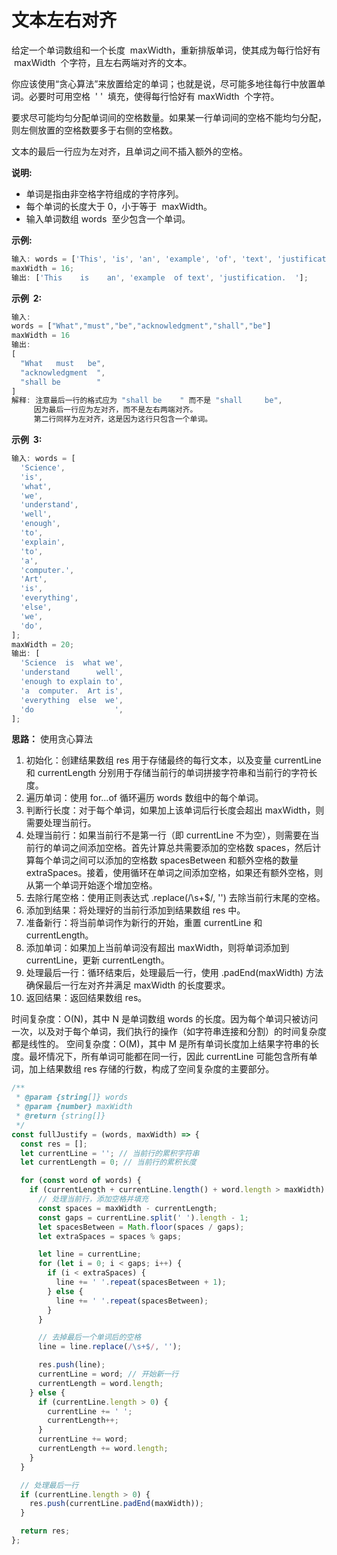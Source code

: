 # 文本左右对齐

给定一个单词数组和一个长度  maxWidth，重新排版单词，使其成为每行恰好有  maxWidth  个字符，且左右两端对齐的文本。

你应该使用“贪心算法”来放置给定的单词；也就是说，尽可能多地往每行中放置单词。必要时可用空格  ' '  填充，使得每行恰好有 maxWidth  个字符。

要求尽可能均匀分配单词间的空格数量。如果某一行单词间的空格不能均匀分配，则左侧放置的空格数要多于右侧的空格数。

文本的最后一行应为左对齐，且单词之间不插入额外的空格。

**说明:**

- 单词是指由非空格字符组成的字符序列。
- 每个单词的长度大于 0，小于等于  maxWidth。
- 输入单词数组 words  至少包含一个单词。

**示例:**

```js
输入: words = ['This', 'is', 'an', 'example', 'of', 'text', 'justification.'];
maxWidth = 16;
输出: ['This    is    an', 'example  of text', 'justification.  '];
```

**示例  2:**

```js
输入:
words = ["What","must","be","acknowledgment","shall","be"]
maxWidth = 16
输出:
[
  "What   must   be",
  "acknowledgment  ",
  "shall be        "
]
解释: 注意最后一行的格式应为 "shall be    " 而不是 "shall     be",
     因为最后一行应为左对齐，而不是左右两端对齐。
     第二行同样为左对齐，这是因为这行只包含一个单词。
```

**示例  3:**

```js
输入: words = [
  'Science',
  'is',
  'what',
  'we',
  'understand',
  'well',
  'enough',
  'to',
  'explain',
  'to',
  'a',
  'computer.',
  'Art',
  'is',
  'everything',
  'else',
  'we',
  'do',
];
maxWidth = 20;
输出: [
  'Science  is  what we',
  'understand      well',
  'enough to explain to',
  'a  computer.  Art is',
  'everything  else  we',
  'do                  ',
];
```

**思路：**
使用贪心算法
1. 初始化：创建结果数组 res 用于存储最终的每行文本，以及变量 currentLine 和 currentLength 分别用于存储当前行的单词拼接字符串和当前行的字符长度。
2. 遍历单词：使用 for...of 循环遍历 words 数组中的每个单词。
3. 判断行长度：对于每个单词，如果加上该单词后行长度会超出 maxWidth，则需要处理当前行。
4. 处理当前行：如果当前行不是第一行（即 currentLine 不为空），则需要在当前行的单词之间添加空格。首先计算总共需要添加的空格数 spaces，然后计算每个单词之间可以添加的空格数 spacesBetween 和额外空格的数量 extraSpaces。接着，使用循环在单词之间添加空格，如果还有额外空格，则从第一个单词开始逐个增加空格。
5. 去除行尾空格：使用正则表达式 .replace(/\s+$/, '') 去除当前行末尾的空格。
6. 添加到结果：将处理好的当前行添加到结果数组 res 中。
7. 准备新行：将当前单词作为新行的开始，重置 currentLine 和 currentLength。
8. 添加单词：如果加上当前单词没有超出 maxWidth，则将单词添加到 currentLine，更新 currentLength。
9. 处理最后一行：循环结束后，处理最后一行，使用 .padEnd(maxWidth) 方法确保最后一行左对齐并满足 maxWidth 的长度要求。
10. 返回结果：返回结果数组 res。


时间复杂度：O(N)，其中 N 是单词数组 words 的长度。因为每个单词只被访问一次，以及对于每个单词，我们执行的操作（如字符串连接和分割）的时间复杂度都是线性的。
空间复杂度：O(M)，其中 M 是所有单词长度加上结果字符串的长度。最坏情况下，所有单词可能都在同一行，因此 currentLine 可能包含所有单词，加上结果数组 res 存储的行数，构成了空间复杂度的主要部分。

```js
/**
 * @param {string[]} words
 * @param {number} maxWidth
 * @return {string[]}
 */
const fullJustify = (words, maxWidth) => {
  const res = [];
  let currentLine = ''; // 当前行的累积字符串
  let currentLength = 0; // 当前行的累积长度

  for (const word of words) {
    if (currentLength + currentLine.length() + word.length > maxWidth) {
      // 处理当前行，添加空格并填充
      const spaces = maxWidth - currentLength;
      const gaps = currentLine.split(' ').length - 1;
      let spacesBetween = Math.floor(spaces / gaps);
      let extraSpaces = spaces % gaps;

      let line = currentLine;
      for (let i = 0; i < gaps; i++) {
        if (i < extraSpaces) {
          line += ' '.repeat(spacesBetween + 1);
        } else {
          line += ' '.repeat(spacesBetween);
        }
      }

      // 去掉最后一个单词后的空格
      line = line.replace(/\s+$/, '');

      res.push(line);
      currentLine = word; // 开始新一行
      currentLength = word.length;
    } else {
      if (currentLine.length > 0) {
        currentLine += ' ';
        currentLength++;
      }
      currentLine += word;
      currentLength += word.length;
    }
  }

  // 处理最后一行
  if (currentLine.length > 0) {
    res.push(currentLine.padEnd(maxWidth));
  }

  return res;
};
```
